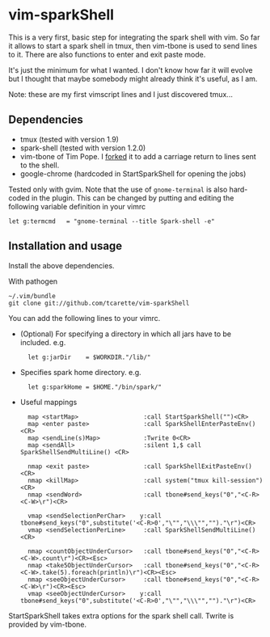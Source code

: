 # vim-sparkShell

This is a very first, basic step for integrating the spark shell with vim.
So far it allows to start a spark shell in tmux, then vim-tbone is used to
send lines to it. There are also functions to enter and exit paste mode.

It's just the minimum for what I wanted. I don't know how far it will
evolve but I thought that maybe somebody might already think it's useful,
as I am.

Note: these are my first vimscript lines and I just discovered tmux...

## Dependencies

* tmux         (tested with version 1.9)
* spark-shell  (tested with version 1.2.0)
* vim-tbone of Tim Pope. I [forked](https://github.com/tcarette/vim-tbone)
it to add a carriage return to lines sent to the shell.
* google-chrome (hardcoded in StartSparkShell for opening the jobs)

Tested only with gvim. Note that the use of `gnome-terminal` is also
hard-coded in the plugin. This can be changed by putting and editing the
following variable definition in your vimrc

    let g:termcmd   = "gnome-terminal --title Spark-shell -e"

## Installation and usage

Install the above dependencies.

With pathogen

    ~/.vim/bundle
    git clone git://github.com/tcarette/vim-sparkShell

You can add the following lines to your vimrc.
	
* (Optional) For specifying a directory in which all jars have to be
included. e.g.

		let g:jarDir    = $WORKDIR."/lib/"

* Specifies spark home directory. e.g.

		let g:sparkHome = $HOME."/bin/spark/"

* Useful mappings

		map <startMap>                  :call StartSparkShell("")<CR>
		map <enter paste>               :call SparkShellEnterPasteEnv()<CR>
		map <sendLine(s)Map>            :Twrite 0<CR>
		map <sendAll>                   :silent 1,$ call SparkShellSendMultiLine() <CR>

		nmap <exit paste>               :call SparkShellExitPasteEnv()<CR>
		nmap <killMap>                  :call system("tmux kill-session")<CR>
		nmap <sendWord>                 :call tbone#send_keys("0","<C-R><C-W>\r")<CR> 

		vmap <sendSelectionPerChar>    y:call tbone#send_keys("0",substitute('<C-R>0',"\"","\\\"","")."\r")<CR>
		vmap <sendSelectionPerLine>     :call SparkShellSendMultiLine() <CR>

		nmap <countObjectUnderCursor>   :call tbone#send_keys("0","<C-R><C-W>.count\r")<CR><Esc>
		nmap <take5ObjectUnderCursor>   :call tbone#send_keys("0","<C-R><C-W>.take(5).foreach(println)\r")<CR><Esc>
		nmap <seeObjectUnderCursor>     :call tbone#send_keys("0","<C-R><C-W>\r")<CR><Esc>
		vmap <seeObjectUnderCursor>    y:call tbone#send_keys("0",substitute('<C-R>0',"\"","\\\"","")."\r")<CR>


StartSparkShell takes extra options for the spark shell call.
Twrite is provided by vim-tbone.

